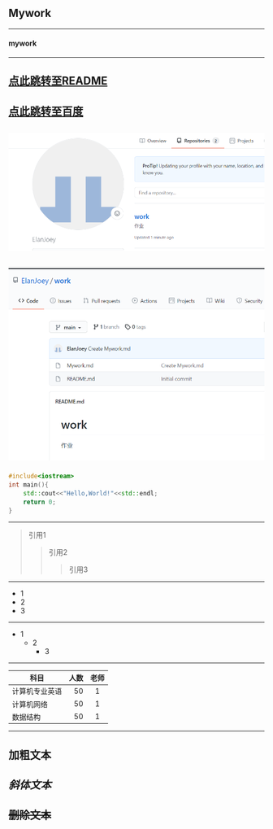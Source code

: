 ## Mywork
---
#### mywork
---
[点此跳转至README](https://github.com/ElanJoey/work/blob/main/README.md)
---

[点此跳转至百度](https://www.baidu.com/?tn=88093251_80_hao_pg)
---

![图像1](https://github.com/ElanJoey/work/blob/main/mywork1.png)
---

![图像2](https://github.com/ElanJoey/work/blob/main/work1.png)
---

```cpp
#include<iostream>
int main(){
    std::cout<<"Hello,World!"<<std::endl;
    return 0;
}
```
---
>引用1
>>引用2
>>>引用3
---
* 1
* 2
* 3
---
* 1
    * 2
        * 3
---

| 科目                  | 人数    | 老师  |
| --------              | -----:  | :----: |
| 计算机专业英语        | 50      |   1    |
| 计算机网络            | 50      |   1    |
| 数据结构              | 50      |   1    |

---


**加粗文本**
---

*斜体文本*
---
~~删除文本~~
---
